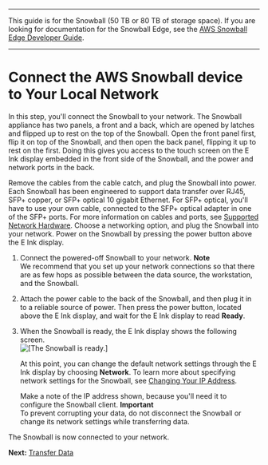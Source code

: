 --------

This guide is for the Snowball \(50 TB or 80 TB of storage space\)\. If you are looking for documentation for the Snowball Edge, see the [AWS Snowball Edge Developer Guide](http://docs.aws.amazon.com/snowball/latest/developer-guide/whatisedge.html)\.

--------

# Connect the AWS Snowball device to Your Local Network<a name="getting-started-connect"></a>

In this step, you'll connect the Snowball to your network\. The Snowball appliance has two panels, a front and a back, which are opened by latches and flipped up to rest on the top of the Snowball\. Open the front panel first, flip it on top of the Snowball, and then open the back panel, flipping it up to rest on the first\. Doing this gives you access to the touch screen on the E Ink display embedded in the front side of the Snowball, and the power and network ports in the back\.

Remove the cables from the cable catch, and plug the Snowball into power\. Each Snowball has been engineered to support data transfer over RJ45, SFP\+ copper, or SFP\+ optical 10 gigabit Ethernet\. For SFP\+ optical, you'll have to use your own cable, connected to the SFP\+ optical adapter in one of the SFP\+ ports\. For more information on cables and ports, see [Supported Network Hardware](specifications.md#network-hardware)\. Choose a networking option, and plug the Snowball into your network\. Power on the Snowball by pressing the power button above the E Ink display\.

1. Connect the powered\-off Snowball to your network\.
**Note**  
We recommend that you set up your network connections so that there are as few hops as possible between the data source, the workstation, and the Snowball\. 

1. Attach the power cable to the back of the Snowball, and then plug it in to a reliable source of power\. Then press the power button, located above the E Ink display, and wait for the E Ink display to read **Ready**\.

1. When the Snowball is ready, the E Ink display shows the following screen\.  
![\[The Snowball is ready.\]](http://docs.aws.amazon.com/snowball/latest/ug/images/digitaldisplayready.png)

   At this point, you can change the default network settings through the E Ink display by choosing **Network**\. To learn more about specifying network settings for the Snowball, see [Changing Your IP Address](using-device.md#snowballnetwork)\.

   Make a note of the IP address shown, because you'll need it to configure the Snowball client\.
**Important**  
To prevent corrupting your data, do not disconnect the Snowball or change its network settings while transferring data\.

The Snowball is now connected to your network\.

**Next:** [Transfer Data](transfer-data.md) 